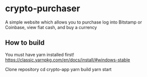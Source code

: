 # crypto-purchaser
A simple website which allows you to purchase log into Bitstamp or Coinbase, view fiat cash, and buy a currency

## How to build
You must have yarn installed first!
https://classic.yarnpkg.com/en/docs/install/#windows-stable

Clone repository
cd crypto-app
yarn build
yarn start
